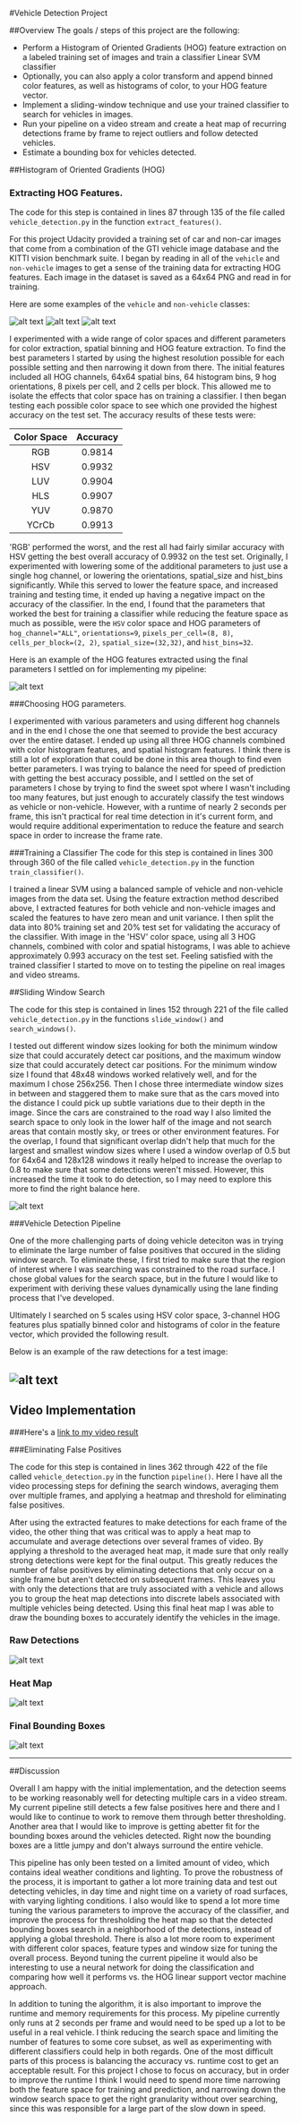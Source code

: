 #Vehicle Detection Project

##Overview
The goals / steps of this project are the following:

* Perform a Histogram of Oriented Gradients (HOG) feature extraction on a labeled training set of images and train a classifier Linear SVM classifier
* Optionally, you can also apply a color transform and append binned color features, as well as histograms of color, to your HOG feature vector. 
* Implement a sliding-window technique and use your trained classifier to search for vehicles in images.
* Run your pipeline on a video stream and create a heat map of recurring detections frame by frame to reject outliers and follow detected vehicles.
* Estimate a bounding box for vehicles detected.

[//]: # (Image References)
[image1]: ./output_images/car_noncar1.png
[image2]: ./output_images/car_noncar2.png
[image3]: ./output_images/car_noncar3.png
[image4]: ./output_images/hog_features.png
[image5]: ./output_images/search_windows.png
[image6]: ./output_images/detections.png
[image7]: ./output_images/heatmap.png
[image8]: ./output_images/final.png
[video1]: ./video/final.mp4

##Histogram of Oriented Gradients (HOG)

### Extracting HOG Features.

The code for this step is contained in lines 87 through 135 of the file called `vehicle_detection.py` in the function `extract_features()`.  

For this project Udacity provided a training set of car and non-car images that come from  a combination of the GTI vehicle image database and the KITTI vision benchmark suite. I began by reading in all of the `vehicle` and `non-vehicle` images to get a sense of the training data for extracting HOG features. Each image in the dataset is saved as a 64x64 PNG and read in for training. 

Here are some examples of the `vehicle` and `non-vehicle` classes:

![alt text][image1]
![alt text][image2]
![alt text][image3]

I experimented with a wide range of color spaces and different parameters for color extraction, spatial binning and HOG feature extraction. To find the best parameters I started by using the highest resolution possible for each possible setting and then narrowing it down from there. The initial features included all HOG channels, 64x64 spatial bins, 64 histogram bins, 9 hog orientations, 8 pixels per cell, and 2 cells per block. This allowed me to isolate the effects that color space has on training a classifier. I then began testing each possible color space to see which one provided the highest accuracy on the test set. The accuracy results of these tests were:

| Color Space   | Accuracy      | 
|:-------------:|:-------------:|
| RGB			| 0.9814		| 
| HSV           | 0.9932        | 
| LUV           | 0.9904        |
| HLS           | 0.9907        |
| YUV           | 0.9870        |
| YCrCb 	    | 0.9913		|

'RGB' performed the worst, and the rest all had fairly similar accuracy with HSV getting the best overall accuracy of 0.9932 on the test set. Originally, I experimented with lowering some of the additional parameters to just use a single hog channel, or lowering the orientations, spatial_size and hist_bins significantly. While this served to lower the feature space, and increased training and testing time, it ended up having a negative impact on the accuracy of the classifier. In the end, I found that the parameters that worked the best for training a classifier while reducing the feature space as much as possible, were the `HSV` color space and HOG parameters of `hog_channel="ALL"`, `orientations=9`, `pixels_per_cell=(8, 8)`, `cells_per_block=(2, 2)`, `spatial_size=(32,32)`, and `hist_bins=32`.


Here is an example of the HOG features extracted using the final parameters I settled on for implementing my pipeline:

![alt text][image4]

###Choosing HOG parameters.

I experimented with various parameters and using different hog channels and in the end I chose the one that seemed to provide the best accuracy over the entire dataset. I ended up using all three HOG channels combined with color histogram features, and spatial histogram features. I think there is still a lot of exploration that could be done in this area though to find even better parameters. I was trying to balance the need for speed of prediction with getting the best accuracy possible, and I settled on the set of parameters I chose by trying to find the sweet spot where I wasn't including too many features, but just enough to accurately classify the test windows as vehicle or non-vehicle. However, with a runtime of nearly 2 seconds per frame, this isn't practical for real time detection in it's current form, and would require additional experimentation to reduce the feature and search space in order to increase the frame rate.

###Training a Classifier
The code for this step is contained in lines 300 through 360 of the file called `vehicle_detection.py` in the function `train_classifier()`.

I trained a linear SVM using a balanced sample of vehicle and non-vehicle images from the data set. Using the feature extraction method described above, I extracted features for both vehicle and non-vehicle images and scaled the features to have zero mean and unit variance. I then split the data into 80% training set and 20% test set for validating the accuracy of the classifier. With image in the 'HSV' color space, using all 3 HOG channels, combined with color and spatial histograms, I was able to achieve approximately 0.993 accuracy on the test set. Feeling satisfied with the trained classifier I started to move on to testing the pipeline on real images and video streams.

##Sliding Window Search

The code for this step is contained in lines 152 through 221 of the file called `vehicle_detection.py` in the functions `slide_window()` and `search_windows()`.

I tested out different window sizes looking for both the minimum window size that could accurately detect car positions, and the maximum window size that could accurately detect car positions. For the minimum window size I found that 48x48 windows worked relatively well, and for the maximum I chose 256x256. Then I chose three intermediate window sizes in between and staggered them to make sure that as the cars moved into the distance I could pick up subtle variations due to their depth in the image. Since the cars are constrained to the road way I also limited the search space to only look in the lower half of the image and not search areas that contain mostly sky, or trees or other environment features. For the overlap, I found that significant overlap didn't help that much for the largest and smallest window sizes where I used a window overlap of 0.5 but for 64x64 and 128x128 windows it really helped to increase the overlap to 0.8 to make sure that some detections weren't missed. However, this increased the time it took to do detection, so I may need to explore this more to find the right balance here.

![alt text][image5]

###Vehicle Detection Pipeline

One of the more challenging parts of doing vehicle deteciton was in trying to eliminate the large number of false positives that occured in the sliding window search. To eliminate these, I first tried to make sure that the region of interest where I was searching was constrained to the road surface. I chose global values for the search space, but in the future I would like to experiment with deriving these values dynamically using the lane finding process that I've developed. 

Ultimately I searched on 5 scales using HSV color space, 3-channel HOG features plus spatially binned color and histograms of color in the feature vector, which provided the following result.  

Below is an example of the raw detections for a test image:

![alt text][image6]
---

## Video Implementation

###Here's a [link to my video result](./video/final.mp4)


###Eliminating False Positives

The code for this step is contained in lines 362 through 422 of the file called `vehicle_detection.py` in the function `pipeline()`. Here I have all the video processing steps for defining the search windows, averaging them over multiple frames, and applying a heatmap and threshold for eliminating false positives.

After using the extracted features to make detections for each frame of the video, the other thing that was critical was to apply a heat map to accumulate and average detections over several frames of video. By applying a threshold to the averaged heat map, it made sure that only really strong detections were kept for the final output. This greatly reduces the number of false positives by eliminating detections that only occur on a single frame but aren't detected on subsequent frames. This leaves you with only the detections that are truly associated with a vehicle and allows you to group the heat map detections into discrete labels associated with multiple vehicles being detected. Using this final heat map I was able to draw the bounding boxes to accurately identify the vehicles in the image.

### Raw Detections
![alt text][image6]

### Heat Map
![alt text][image7]

### Final Bounding Boxes
![alt text][image8]

---

##Discussion

Overall I am happy with the initial implementation, and the detection seems to be working reasonably well for detecting multiple cars in a video stream. My current pipeline still detects a few false positives here and there and I would like to continue to work to remove them through better thresholding. Another area that I would like to improve is getting abetter fit for the bounding boxes around the vehicles detected. Right now the bounding boxes are a little jumpy and don't always surround the entire vehicle. 

This pipeline has only been tested on a limited amount of video, which contains ideal weather conditions and lighting. To prove the robustness of the process, it is important to gather a lot more training data and test out detecting vehicles, in day time and night time on a variety of road surfaces, with varying lighting conditions. I also would like to spend a lot more time tuning the various parameters to improve the accuracy of the classifier, and improve the process for thresholding the heat map so that the detected bounding boxes search in a neighborhood of the detections, instead of applying a global threshold. There is also a lot more room to experiment with different color spaces, feature types and window size for tuning the overall process. Beyond tuning the current pipeline it would also be interesting to use a neural network for doing the classification and comparing how well it performs vs. the HOG linear support vector machine approach.

In addition to tuning the algorithm, it is also important to improve the runtime and memory requirements for this process. My pipeline currently only runs at 2 seconds per frame and would need to be sped up a lot to be useful in a real vehicle. I think reducing the search space and limiting the number of features to some core subset, as well as experimenting with different classifiers could help in both regards. One of the most difficult parts of this process is balancing the accuracy vs. runtime cost to get an acceptable result. For this project I chose to focus on accuracy, but in order to improve the runtime I think I would need to spend more time narrowing both the feature space for training and prediction, and narrowing down the window search space to get the right granularity without over searching, since this was responsible for a large part of the slow down in speed.

